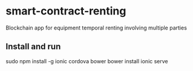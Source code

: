 # smart-contract-renting
Blockchain app for equipment temporal renting involving multiple parties

## Install and run
sudo npm install -g ionic cordova bower
bower install
ionic serve
